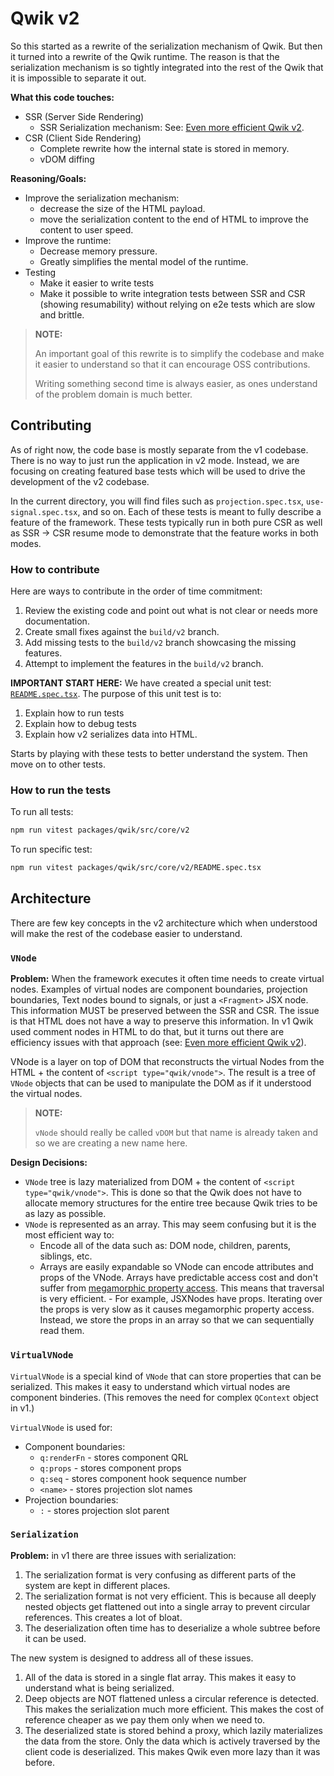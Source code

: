 # Qwik v2

So this started as a rewrite of the serialization mechanism of Qwik. But then it turned into a rewrite of the Qwik runtime. The reason is that the serialization mechanism is so tightly integrated into the rest of the Qwik that it is impossible to separate it out.

**What this code touches:**

- SSR (Server Side Rendering)
  - SSR Serialization mechanism: See: [Even more efficient Qwik v2](https://www.notion.so/builderio/Towards-Qwik-2-0-Even-More-Efficient-f9a2887415984897b858feeb78aab227).
- CSR (Client Side Rendering)
  - Complete rewrite how the internal state is stored in memory.
  - vDOM diffing

**Reasoning/Goals:**

- Improve the serialization mechanism:
  - decrease the size of the HTML payload.
  - move the serialization content to the end of HTML to improve the content to user speed.
- Improve the runtime:
  - Decrease memory pressure.
  - Greatly simplifies the mental model of the runtime.
- Testing
  - Make it easier to write tests
  - Make it possible to write integration tests between SSR and CSR (showing resumability) without relying on e2e tests which are slow and brittle.

> **NOTE:**
>
> An important goal of this rewrite is to simplify the codebase and make it easier to understand so that it can encourage OSS contributions.
>
> Writing something second time is always easier, as ones understand of the problem domain is much better.

## Contributing

As of right now, the code base is mostly separate from the v1 codebase. There is no way to just run the application in v2 mode. Instead, we are focusing on creating featured base tests which will be used to drive the development of the v2 codebase.

In the current directory, you will find files such as `projection.spec.tsx`, `use-signal.spec.tsx`, and so on. Each of these tests is meant to fully describe a feature of the framework. These tests typically run in both pure CSR as well as SSR -> CSR resume mode to demonstrate that the feature works in both modes.

### How to contribute

Here are ways to contribute in the order of time commitment:

1. Review the existing code and point out what is not clear or needs more documentation.
2. Create small fixes against the `build/v2` branch.
3. Add missing tests to the `build/v2` branch showcasing the missing features.
4. Attempt to implement the features in the `build/v2` branch.

**IMPORTANT START HERE:** We have created a special unit test: [`README.spec.tsx`](./README.spec.tsx). The purpose of this unit test is to:

1. Explain how to run tests
2. Explain how to debug tests
3. Explain how v2 serializes data into HTML.

Starts by playing with these tests to better understand the system. Then move on to other tests.

### How to run the tests

To run all tests:

```bash
npm run vitest packages/qwik/src/core/v2
```

To run specific test:

```bash
npm run vitest packages/qwik/src/core/v2/README.spec.tsx
```

## Architecture

There are few key concepts in the v2 architecture which when understood will make the rest of the codebase easier to understand.

### `VNode`

**Problem:** When the framework executes it often time needs to create virtual nodes. Examples of virtual nodes are component boundaries, projection boundaries, Text nodes bound to signals, or just a `<Fragment>` JSX node. This information MUST be preserved between the SSR and CSR. The issue is that HTML does not have a way to preserve this information. In v1 Qwik used comment nodes in HTML to do that, but it turns out there are efficiency issues with that approach (see: [Even more efficient Qwik v2](https://www.notion.so/builderio/Towards-Qwik-2-0-Even-More-Efficient-f9a2887415984897b858feeb78aab227)).

VNode is a layer on top of DOM that reconstructs the virtual Nodes from the HTML + the content of `<script type="qwik/vnode">`. The result is a tree of `VNode` objects that can be used to manipulate the DOM as if it understood the virtual nodes.

> **NOTE:**
>
> `vNode` should really be called `vDOM` but that name is already taken and so we are creating a new name here.

**Design Decisions:**

- `VNode` tree is lazy materialized from DOM + the content of `<script type="qwik/vnode">`. This is done so that the Qwik does not have to allocate memory structures for the entire tree because Qwik tries to be as lazy as possible.
- `VNode` is represented as an array. This may seem confusing but it is the most efficient way to:
  - Encode all of the data such as: DOM node, children, parents, siblings, etc.
  - Arrays are easily expandable so VNode can encode attributes and props of the VNode.
    Arrays have predictable access cost and don't suffer from [megamorphic property access](https://www.builder.io/blog/monomorphic-javascript). This means that traversal is very efficient. - For example, JSXNodes have props. Iterating over the props is very slow as it causes megamorphic property access. Instead, we store the props in an array so that we can sequentially read them.

### `VirtualVNode`

`VirtualVNode` is a special kind of `VNode` that can store properties that can be serialized. This makes it easy to understand which virtual nodes are component binderies. (This removes the need for complex `QContext` object in v1.)

`VirtualVNode` is used for:

- Component boundaries:
  - `q:renderFn` - stores component QRL
  - `q:props` - stores component props
  - `q:seq` - stores component hook sequence number
  - `<name>` - stores projection slot names
- Projection boundaries:
  - `:` - stores projection slot parent

### `Serialization`

**Problem:** in v1 there are three issues with serialization:

1. The serialization format is very confusing as different parts of the system are kept in different places.
2. The serialization format is not very efficient. This is because all deeply nested objects get flattened out into a single array to prevent circular references. This creates a lot of bloat.
3. The deserialization often time has to deserialize a whole subtree before it can be used.

The new system is designed to address all of these issues.

1. All of the data is stored in a single flat array. This makes it easy to understand what is being serialized.
2. Deep objects are NOT flattened unless a circular reference is detected. This makes the serialization much more efficient. This makes the cost of reference cheaper as we pay them only when we need to.
3. The deserialized state is stored behind a proxy, which lazily materializes the data from the store. Only the data which is actively traversed by the client code is deserialized. This makes Qwik even more lazy than it was before.
